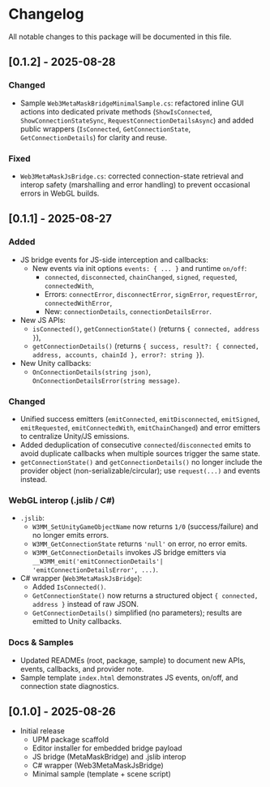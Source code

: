 # Changelog

All notable changes to this package will be documented in this file.

## [0.1.2] - 2025-08-28
### Changed
- Sample `Web3MetaMaskBridgeMinimalSample.cs`: refactored inline GUI actions into dedicated private methods (`ShowIsConnected`, `ShowConnectionStateSync`, `RequestConnectionDetailsAsync`) and added public wrappers (`IsConnected`, `GetConnectionState`, `GetConnectionDetails`) for clarity and reuse.

### Fixed
- `Web3MetaMaskJsBridge.cs`: corrected connection-state retrieval and interop safety (marshalling and error handling) to prevent occasional errors in WebGL builds.

## [0.1.1] - 2025-08-27
### Added
- JS bridge events for JS-side interception and callbacks:
  - New events via init options `events: { ... }` and runtime `on/off`:
    - `connected`, `disconnected`, `chainChanged`, `signed`, `requested`, `connectedWith`,
    - Errors: `connectError`, `disconnectError`, `signError`, `requestError`, `connectedWithError`,
    - New: `connectionDetails`, `connectionDetailsError`.
- New JS APIs:
  - `isConnected()`, `getConnectionState()` (returns `{ connected, address }`),
  - `getConnectionDetails()` (returns `{ success, result?: { connected, address, accounts, chainId }, error?: string }`).
- New Unity callbacks:
  - `OnConnectionDetails(string json)`, `OnConnectionDetailsError(string message)`.

### Changed
- Unified success emitters (`emitConnected`, `emitDisconnected`, `emitSigned`, `emitRequested`, `emitConnectedWith`, `emitChainChanged`) and error emitters to centralize Unity/JS emissions.
- Added deduplication of consecutive `connected`/`disconnected` emits to avoid duplicate callbacks when multiple sources trigger the same state.
- `getConnectionState()` and `getConnectionDetails()` no longer include the provider object (non-serializable/circular); use `request(...)` and events instead.

### WebGL interop (.jslib / C#)
- `.jslib`:
  - `W3MM_SetUnityGameObjectName` now returns `1/0` (success/failure) and no longer emits errors.
  - `W3MM_GetConnectionState` returns `'null'` on error, no error emits.
  - `W3MM_GetConnectionDetails` invokes JS bridge emitters via `__W3MM_emit('emitConnectionDetails'| 'emitConnectionDetailsError', ...)`.
- C# wrapper (`Web3MetaMaskJsBridge`):
  - Added `IsConnected()`.
  - `GetConnectionState()` now returns a structured object `{ connected, address }` instead of raw JSON.
  - `GetConnectionDetails()` simplified (no parameters); results are emitted to Unity callbacks.

### Docs & Samples
- Updated READMEs (root, package, sample) to document new APIs, events, callbacks, and provider note.
- Sample template `index.html` demonstrates JS events, on/off, and connection state diagnostics.

## [0.1.0] - 2025-08-26
- Initial release
  - UPM package scaffold
  - Editor installer for embedded bridge payload
  - JS bridge (MetaMaskBridge) and .jslib interop
  - C# wrapper (Web3MetaMaskJsBridge)
  - Minimal sample (template + scene script)
